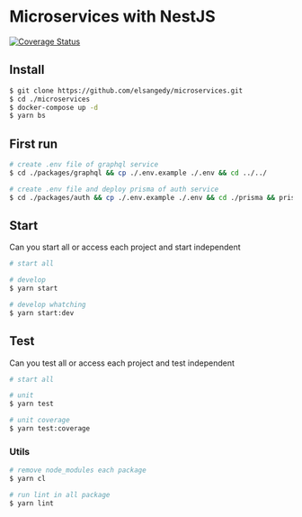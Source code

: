 # Microservices with NestJS

[![Coverage Status](https://coveralls.io/repos/github/elsangedy/microservices/badge.svg)](https://coveralls.io/github/elsangedy/microservices)

## Install

```bash
$ git clone https://github.com/elsangedy/microservices.git
$ cd ./microservices
$ docker-compose up -d
$ yarn bs
```

## First run

```bash
# create .env file of graphql service
$ cd ./packages/graphql && cp ./.env.example ./.env && cd ../../

# create .env file and deploy prisma of auth service
$ cd ./packages/auth && cp ./.env.example ./.env && cd ./prisma && prisma deploy && cd ../../
```

## Start

Can you start all or access each project and start independent

```bash
# start all

# develop
$ yarn start

# develop whatching
$ yarn start:dev
```

## Test

Can you test all or access each project and test independent

```bash
# start all

# unit
$ yarn test

# unit coverage
$ yarn test:coverage
```

### Utils

```bash
# remove node_modules each package
$ yarn cl

# run lint in all package
$ yarn lint
```
